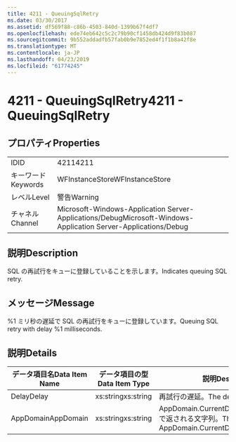 ```yaml
---
title: 4211 - QueuingSqlRetry
ms.date: 03/30/2017
ms.assetid: df569f88-c86b-4503-840d-1399b67f4df7
ms.openlocfilehash: ede74eb642c5c2c79b90cf1458db424d9f83b087
ms.sourcegitcommit: 9b552addadfb57fab0b9e7852ed4f1f1b8a42f8e
ms.translationtype: MT
ms.contentlocale: ja-JP
ms.lasthandoff: 04/23/2019
ms.locfileid: "61774245"
---
```

# <a name="4211---queuingsqlretry"></a><span data-ttu-id="5fa84-102">4211 - QueuingSqlRetry</span><span class="sxs-lookup"><span data-stu-id="5fa84-102">4211 - QueuingSqlRetry</span></span>
## <a name="properties"></a><span data-ttu-id="5fa84-103">プロパティ</span><span class="sxs-lookup"><span data-stu-id="5fa84-103">Properties</span></span>  
  
|||  
|-|-|  
|<span data-ttu-id="5fa84-104">ID</span><span class="sxs-lookup"><span data-stu-id="5fa84-104">ID</span></span>|<span data-ttu-id="5fa84-105">4211</span><span class="sxs-lookup"><span data-stu-id="5fa84-105">4211</span></span>|  
|<span data-ttu-id="5fa84-106">キーワード</span><span class="sxs-lookup"><span data-stu-id="5fa84-106">Keywords</span></span>|<span data-ttu-id="5fa84-107">WFInstanceStore</span><span class="sxs-lookup"><span data-stu-id="5fa84-107">WFInstanceStore</span></span>|  
|<span data-ttu-id="5fa84-108">レベル</span><span class="sxs-lookup"><span data-stu-id="5fa84-108">Level</span></span>|<span data-ttu-id="5fa84-109">警告</span><span class="sxs-lookup"><span data-stu-id="5fa84-109">Warning</span></span>|  
|<span data-ttu-id="5fa84-110">チャネル</span><span class="sxs-lookup"><span data-stu-id="5fa84-110">Channel</span></span>|<span data-ttu-id="5fa84-111">Microsoft-Windows-Application Server-Applications/Debug</span><span class="sxs-lookup"><span data-stu-id="5fa84-111">Microsoft-Windows-Application Server-Applications/Debug</span></span>|  
  
## <a name="description"></a><span data-ttu-id="5fa84-112">説明</span><span class="sxs-lookup"><span data-stu-id="5fa84-112">Description</span></span>  
 <span data-ttu-id="5fa84-113">SQL の再試行をキューに登録していることを示します。</span><span class="sxs-lookup"><span data-stu-id="5fa84-113">Indicates queuing SQL retry.</span></span>  
  
## <a name="message"></a><span data-ttu-id="5fa84-114">メッセージ</span><span class="sxs-lookup"><span data-stu-id="5fa84-114">Message</span></span>  
 <span data-ttu-id="5fa84-115">%1 ミリ秒の遅延で SQL の再試行をキューに登録しています。</span><span class="sxs-lookup"><span data-stu-id="5fa84-115">Queuing SQL retry with delay %1 milliseconds.</span></span>  
  
## <a name="details"></a><span data-ttu-id="5fa84-116">説明</span><span class="sxs-lookup"><span data-stu-id="5fa84-116">Details</span></span>  
  
|<span data-ttu-id="5fa84-117">データ項目名</span><span class="sxs-lookup"><span data-stu-id="5fa84-117">Data Item Name</span></span>|<span data-ttu-id="5fa84-118">データ項目の型</span><span class="sxs-lookup"><span data-stu-id="5fa84-118">Data Item Type</span></span>|<span data-ttu-id="5fa84-119">説明</span><span class="sxs-lookup"><span data-stu-id="5fa84-119">Description</span></span>|  
|--------------------|--------------------|-----------------|  
|<span data-ttu-id="5fa84-120">Delay</span><span class="sxs-lookup"><span data-stu-id="5fa84-120">Delay</span></span>|<span data-ttu-id="5fa84-121">xs:string</span><span class="sxs-lookup"><span data-stu-id="5fa84-121">xs:string</span></span>|<span data-ttu-id="5fa84-122">再試行の遅延。</span><span class="sxs-lookup"><span data-stu-id="5fa84-122">The delay between retries.</span></span>|  
|<span data-ttu-id="5fa84-123">AppDomain</span><span class="sxs-lookup"><span data-stu-id="5fa84-123">AppDomain</span></span>|<span data-ttu-id="5fa84-124">xs:string</span><span class="sxs-lookup"><span data-stu-id="5fa84-124">xs:string</span></span>|<span data-ttu-id="5fa84-125">AppDomain.CurrentDomain.FriendlyName で返される文字列。</span><span class="sxs-lookup"><span data-stu-id="5fa84-125">The string returned by AppDomain.CurrentDomain.FriendlyName.</span></span>|
